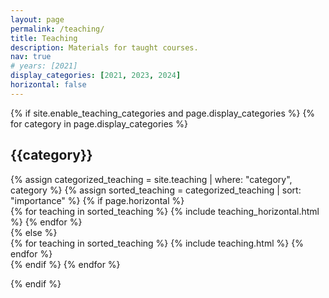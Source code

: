 ```yaml
---
layout: page
permalink: /teaching/
title: Teaching
description: Materials for taught courses.
nav: true
# years: [2021]
display_categories: [2021, 2023, 2024]
horizontal: false
---
```


<div class="teaching">
  {% if site.enable_teaching_categories and page.display_categories %}
  <!-- Display categorized teaching -->
    {% for category in page.display_categories %}
      <h2 class="category">{{category}}</h2>
      {% assign categorized_teaching = site.teaching | where: "category", category %}
      {% assign sorted_teaching = categorized_teaching | sort: "importance" %}
      <!-- Generate cards for each teaching -->
      {% if page.horizontal %}
        <div class="container">
          <div class="row row-cols-2">
          {% for teaching in sorted_teaching %}
            {% include teaching_horizontal.html %}
          {% endfor %}
          </div>
        </div>
      {% else %}
        <div class="grid">
          {% for teaching in sorted_teaching %}
            {% include teaching.html %}
          {% endfor %}
        </div>
      {% endif %}
    {% endfor %}

  {% endif %}

</div>